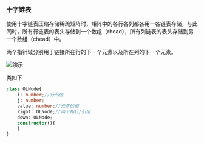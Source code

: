 ### 十字链表

使用十字链表压缩存储稀疏矩阵时，矩阵中的各行各列都各用一各链表存储，与此同时，所有行链表的表头存储到一个数组（rhead），所有列链表的表头存储到另一个数组（chead）中。

两个指针域分别用于链接所在行的下一个元素以及所在列的下一个元素。

![演示](./olnode.jpg)

类如下

```ts
class OLNode{
	i: number;//行列值
	j: number;
	value: number;//元素的值
	right: OLNode;//两个指针/引用
	down: OLNode;
	constructor(){
	}
}
```
